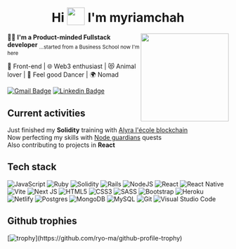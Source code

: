 <h1 align="center"> Hi <sub><img src="https://media.giphy.com/media/NQDcH2ZZaPV8QBDYK3/giphy.gif" width="40"></sub> I'm myriamchah </h1>

<img align="right" src="https://media.giphy.com/media/v1.Y2lkPTc5MGI3NjExajlzaG1xcDhycWVpeXphaW1meHcwaW9haDA1aTJ3eTE0NDF2bTZhbiZlcD12MV9pbnRlcm5hbF9naWZfYnlfaWQmY3Q9Zw/A1oBMukTqFfkoY1HiH/giphy.gif" width="200">

:woman_technologist: **I'm a Product-minded Fullstack developer** <sub>...started from a Business School now I'm here</sub>

:purple_heart: Front-end | :globe_with_meridians: Web3 enthusiast | :heart_eyes_cat: Animal lover | :dancer: Feel good Dancer | :earth_africa: Nomad

[![Gmail Badge](https://img.shields.io/badge/-myriam.chah-purple?style=plastic&logo=Gmail&logoColor=white&link=mailto:myriam.chah@gmail.com)](mailto:myriam.chah@gmail.com) [![Linkedin Badge](https://img.shields.io/badge/-myriam_chah-blue?style=plastic&logo=Linkedin&logoColor=white&link=https://www.linkedin.com/in/myriam-chahlafi-81389047/)](https://www.linkedin.com/in/myriam-chahlafi-81389047/)

## Current activities

Just finished my **Solidity** training with [Alyra l'école blockchain](https://www.alyra.fr/)    
Now perfecting my skills with [Node guardians](https://nodeguardians.io/) quests        
Also contributing to projects in **React**    

## Tech stack

![JavaScript](https://img.shields.io/badge/javascript-%23323330.svg?style=flat&logo=javascript&logoColor=%23F7DF1E) ![Ruby](https://img.shields.io/badge/ruby-%23CC342D.svg?style=flat&logo=ruby&logoColor=white) ![Solidity](https://img.shields.io/badge/solidity-66AFFF?style=flat&logo=solidity&logoColor=white) ![Rails](https://img.shields.io/badge/rails-%23CC0000.svg?style=flat&logo=ruby-on-rails&logoColor=white) ![NodeJS](https://img.shields.io/badge/node.js-6DA55F?style=flat&logo=node.js&logoColor=white) ![React](https://img.shields.io/badge/react-%2320232a.svg?style=flat&logo=react&logoColor=%2361DAFB) ![React Native](https://img.shields.io/badge/react_native-%2320232a.svg?style=flat&logo=react&logoColor=%2361DAFB) ![Vite](https://img.shields.io/badge/vite-%23646CFF.svg?style=flat&logo=vite&logoColor=white) ![Next JS](https://img.shields.io/badge/Next-black?style=flate&logo=next.js&logoColor=white) ![HTML5](https://img.shields.io/badge/html5-%23E34F26.svg?style=flat&logo=html5&logoColor=white) ![CSS3](https://img.shields.io/badge/css3-%231572B6.svg?style=flat&logo=css3&logoColor=white) ![SASS](https://img.shields.io/badge/SASS-hotpink.svg?style=flat&logo=SASS&logoColor=white) ![Bootstrap](https://img.shields.io/badge/bootstrap-%238511FA.svg?style=flat&logo=bootstrap&logoColor=white) ![Heroku](https://img.shields.io/badge/heroku-%23430098.svg?style=flat&logo=heroku&logoColor=white) ![Netlify](https://img.shields.io/badge/netlify-%23000000.svg?style=flat&logo=netlify&logoColor=#00C7B7) ![Postgres](https://img.shields.io/badge/postgres-%23316192.svg?style=flat&logo=postgresql&logoColor=white) ![MongoDB](https://img.shields.io/badge/MongoDB-%234ea94b.svg?style=flat&logo=mongodb&logoColor=white) ![MySQL](https://img.shields.io/badge/mysql-%2300f.svg?style=flat&logo=mysql&logoColor=white) ![Git](https://img.shields.io/badge/git-%23F05033.svg?style=flat&logo=git&logoColor=white) ![Visual Studio Code](https://img.shields.io/badge/Visual%20Studio%20Code-0078d7.svg?style=flat&logo=visual-studio-code&logoColor=white)

## Github trophies

[![trophy](https://github-profile-trophy.vercel.app/?username=myriamchah&theme=juicyfresh&margin-w=15&margin-h=15&no-bg=true&no-frame=true&rank=-?)](https://github.com/ryo-ma/github-profile-trophy)

